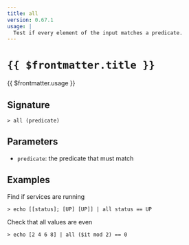 ```yaml
---
title: all
version: 0.67.1
usage: |
  Test if every element of the input matches a predicate.
---
```


# <code>{{ $frontmatter.title }}</code>

<div style='white-space: pre-wrap;'>{{ $frontmatter.usage }}</div>

## Signature

```> all (predicate)```

## Parameters

 -  `predicate`: the predicate that must match

## Examples

Find if services are running
```shell
> echo [[status]; [UP] [UP]] | all status == UP
```

Check that all values are even
```shell
> echo [2 4 6 8] | all ($it mod 2) == 0
```
